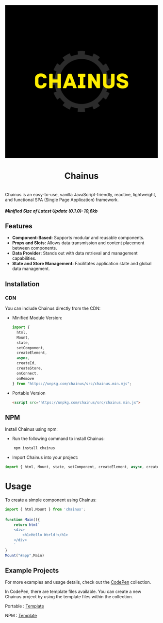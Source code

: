 <div align="center">
<img width="600px" src="Logo.png">
<h1 align="center">Chainus </h1>
</div>
<br>
Chainus is an easy-to-use, vanilla JavaScript-friendly, reactive, lightweight, and functional SPA (Single Page Application) framework.

##### Minified Size of Latest Update (0.1.0): 10,6kb

## Features

- **Component-Based:** Supports modular and reusable components.
- **Props and Slots:** Allows data transmission and content placement between components.
- **Data Provider:** Stands out with data retrieval and management capabilities.
- **State and Store Management:** Facilitates application state and global data management.

## Installation

### CDN

You can include Chainus directly from the CDN:

- Minified Module Version:
    ```js
    import {
      html,
      Mount,
      state,
      setComponent,
      createElement,
      async,
      createId,
      createStore,
      onConnect,
      onRemove
    } from "https://unpkg.com/chainus/src/chainus.min.mjs";
    ```

- Portable Version

    ```html
    <script src="https://unpkg.com/chainus/src/chainus.min.js">
    ```

## NPM

Install Chainus using npm:
- Run the following command to install Chainus:<br>
```bash 
    npm install chainus
```

- Import Chainus into your project:

```js
import { html, Mount, state, setComponent, createElement, async, createId, createStore, onConnect, onRemove } from 'chainus';
```

# Usage

To create a simple component using Chainus:

```js
import { html,Mount } from 'chainus';

function Main(){
    return html`
    <div>
        <h1>Hello World!</h1>
    </div>
    `
}
Mount("#app",Main)
```

## Example Projects

For more examples and usage details, check out the <a href="https://codepen.io/collection/OLzyqk">CodePen</a> collection.

In CodePen, there are template files available. You can create a new Chainus project by using the template files within the collection.

Portable : <a href="https://codepen.io/pen?template=YzBREpp">Template</a>

NPM : <a href="https://codepen.io/pen?template=dyaQepJ">Template</a>